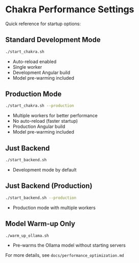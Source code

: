 # Chakra Performance Settings

Quick reference for startup options:

## Standard Development Mode
```bash
./start_chakra.sh
```
- Auto-reload enabled
- Single worker
- Development Angular build
- Model pre-warming included

## Production Mode
```bash
./start_chakra.sh --production
```
- Multiple workers for better performance
- No auto-reload (faster startup)
- Production Angular build
- Model pre-warming included

## Just Backend
```bash
./start_backend.sh
```
- Development mode by default

## Just Backend (Production)
```bash
./start_backend.sh --production
```
- Production mode with multiple workers

## Model Warm-up Only
```bash
./warm_up_ollama.sh
```
- Pre-warms the Ollama model without starting servers

For more details, see `docs/performance_optimization.md`